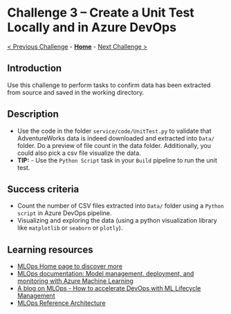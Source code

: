 # Challenge 3 – Create a Unit Test Locally and in Azure DevOps

[< Previous Challenge](./Challenge-02.md) - **[Home](../README.md)** - [Next Challenge >](./Challenge-04.md)

## Introduction

Use this challenge to perform tasks to confirm data has been extracted from source and saved in the working directory.

## Description

- Use the code in the folder `service/code/UnitTest.py` to validate that AdventureWorks data is indeed downloaded and extracted into `Data/` folder. Do a preview of file count in the data folder. Additionally, you could also pick a csv file visualize the data.
-  **TIP:** - Use the `Python Script` task in your `Build` pipeline to run the unit test.

## Success criteria

- Count the number of CSV files extracted into `Data/` folder using a `Python script` in Azure DevOps pipeline. 
- Visualizing and exploring the data (using a python visualization library like `matplotlib` or `seaborn` or `plotly`).


## Learning resources

- [MLOps Home page to discover more](<https://azure.microsoft.com/en-us/services/machine-learning/mlops/>)
- [MLOps documentation: Model management, deployment, and monitoring with Azure Machine Learning](<https://docs.microsoft.com/en-us/azure/machine-learning/concept-model-management-and-deployment>)
- [A blog on MLOps - How to accelerate DevOps with ML Lifecycle Management](<https://azure.microsoft.com/en-us/blog/how-to-accelerate-devops-with-machine-learning-lifecycle-management/>)
- [MLOps Reference Architecture](<https://docs.microsoft.com/en-us/azure/architecture/reference-architectures/ai/mlops-python>)
